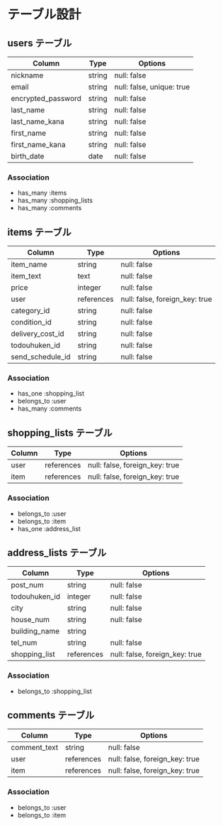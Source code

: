# テーブル設計

## users テーブル

| Column             | Type    | Options                   |
| ------------------ | ------- | ------------------------- |
| nickname           | string  | null: false               |
| email              | string  | null: false, unique: true |
| encrypted_password | string  | null: false               |
| last_name          | string  | null: false               |
| last_name_kana     | string  | null: false               |
| first_name         | string  | null: false               |
| first_name_kana    | string  | null: false               |
| birth_date         | date    | null: false               |

### Association

- has_many :items
- has_many :shopping_lists
- has_many :comments

## items テーブル

| Column             | Type       | Options                        |
| ------------------ | ---------- | ------------------------------ |
| item_name          | string     | null: false                    |
| item_text          | text       | null: false                    |
| price              | integer    | null: false                    |
| user               | references | null: false, foreign_key: true |
| category_id        | string     | null: false                    |
| condition_id       | string     | null: false                    |
| delivery_cost_id   | string     | null: false                    |
| todouhuken_id      | string     | null: false                    |
| send_schedule_id   | string     | null: false                    |

### Association

- has_one :shopping_list
- belongs_to :user
- has_many :comments


## shopping_lists テーブル

| Column           | Type       | Options                        |
| ---------------- | ---------- | ------------------------------ |
| user             | references | null: false, foreign_key: true |
| item             | references | null: false, foreign_key: true |

### Association

- belongs_to :user
- belongs_to :item
- has_one :address_list

## address_lists テーブル

| Column            | Type       | Options                        |
| ----------------- | ---------- | ------------------------------ |
| post_num          | string     | null: false                    |
| todouhuken_id     | integer    | null: false                    |
| city              | string     | null: false                    |
| house_num         | string     | null: false                    |
| building_name     | string     |                                |
| tel_num           | string     | null: false                    |
| shopping_list     | references | null: false, foreign_key: true |

### Association

- belongs_to :shopping_list

## comments テーブル

| Column       | Type       | Options                        |
| ------------ | ---------- | ------------------------------ |
| comment_text | string     | null: false                    |
| user         | references | null: false, foreign_key: true |
| item         | references | null: false, foreign_key: true |

### Association

- belongs_to :user
- belongs_to :item
